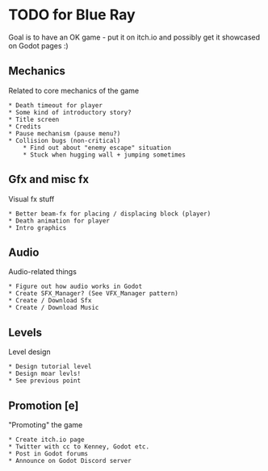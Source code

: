 # TODO for Blue Ray

Goal is to have an OK game - put it on itch.io and possibly get it showcased on Godot pages :)

## Mechanics
Related to core mechanics of the game

	* Death timeout for player
	* Some kind of introductory story?
	* Title screen
	* Credits
	* Pause mechanism (pause menu?)
	* Collision bugs (non-critical)
		* Find out about "enemy escape" situation
		* Stuck when hugging wall + jumping sometimes

## Gfx and misc fx
Visual fx stuff

	* Better beam-fx for placing / displacing block (player)
	* Death animation for player
	* Intro graphics

## Audio
Audio-related things

	* Figure out how audio works in Godot
	* Create SFX_Manager? (See VFX_Manager pattern)
	* Create / Download Sfx
	* Create / Download Music

## Levels
Level design

	* Design tutorial level
	* Design moar levls!
	* See previous point

## Promotion [e]
"Promoting" the game

	* Create itch.io page
	* Twitter with cc to Kenney, Godot etc.
	* Post in Godot forums
	* Announce on Godot Discord server